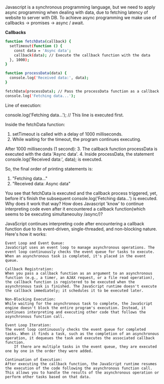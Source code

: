 Javascript is a synchronous programming language, but we need to apply async programming when dealing with data, due to fetching latency of website to server with DB.
To achieve async programming we make use of callbacks -> promises -> async / await.


**Callbacks**

```sh
function fetchData(callback) {
  setTimeout(function () {
    const data = 'Async data';
    callback(data); // Execute the callback function with the data
  }, 1000);
}

function processData(data) {
  console.log('Received data:', data);
}

fetchData(processData); // Pass the processData function as a callback
console.log('Fetching data...');
```

Line of execution:

console.log('Fetching data...'); // This line is executed first.

Inside the fetchData function:
1. setTimeout is called with a delay of 1000 milliseconds.
2. While waiting for the timeout, the program continues executing.

After 1000 milliseconds (1 second):
3. The callback function processData is executed with the data 'Async data'.
4. Inside processData, the statement console.log('Received data:', data); is executed.

So, the final order of printing statements is:
1. "Fetching data..."
2. "Received data: Async data"

You see that fetchData is executed and the callback process triggered, yet, before it's finish the subsequent console.log('Fetching data...') is executed.
Why does it work that way?
How does Javascript 'know' to continue interpreting code even after it encountered a callback function(which seems to be executing simultaneoulsy /async/)?

JavaScript continues interpreting code after encountering a callback function due to its event-driven, single-threaded, and non-blocking nature. Here's how it works:

    Event Loop and Event Queue:
    JavaScript uses an event loop to manage asynchronous operations. The event loop continuously checks the event queue for tasks to execute. When an asynchronous task is completed, it's placed in the event queue.

    Callback Registration:
    When you pass a callback function as an argument to an asynchronous function (e.g., a timer, an AJAX request, or a file read operation), the callback function is registered to be executed when the asynchronous task is finished. The JavaScript runtime doesn't execute the callback immediately; it schedules it to be executed later.

    Non-Blocking Execution:
    While waiting for the asynchronous task to complete, the JavaScript engine doesn't block the entire program's execution. Instead, it continues interpreting and executing other code that follows the asynchronous function call.

    Event Loop Iteration:
    The event loop continuously checks the event queue for completed tasks. When it finds a task, such as the completion of an asynchronous operation, it dequeues the task and executes the associated callback function.
        If there are multiple tasks in the event queue, they are executed one by one in the order they were added.

    Continuation of Execution:
    After executing the callback function, the JavaScript runtime resumes the execution of the code following the asynchronous function call. This allows you to handle the results of the asynchronous operation or perform other tasks based on that data.